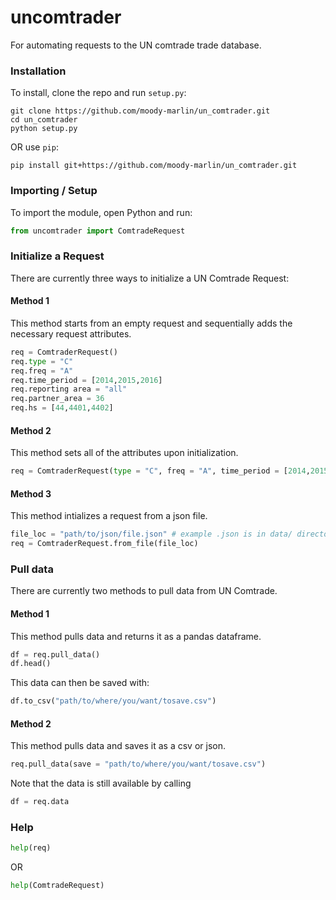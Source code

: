 # uncomtrader
For automating requests to the UN comtrade trade database.

### Installation

To install, clone the repo and run `setup.py`:

```
git clone https://github.com/moody-marlin/un_comtrader.git
cd un_comtrader
python setup.py
```

OR use `pip`:

```
pip install git+https://github.com/moody-marlin/un_comtrader.git
```

### Importing / Setup

To import the module, open Python and run:

```python
from uncomtrader import ComtradeRequest
```

### Initialize a Request

There are currently three ways to initialize a UN Comtrade Request:
#### Method 1
This method starts from an empty request and sequentially adds the necessary request attributes.

```python
req = ComtraderRequest()
req.type = "C"
req.freq = "A"
req.time_period = [2014,2015,2016]
req.reporting area = "all"
req.partner_area = 36
req.hs = [44,4401,4402]
```

#### Method 2
This method sets all of the attributes upon initialization.

```python
req = ComtraderRequest(type = "C", freq = "A", time_period = [2014,2015,2016] reporting_area = "all", partner_area = 36, hs = [44,4401,4402])
```

#### Method 3
This method intializes a request from a json file.

```python
file_loc = "path/to/json/file.json" # example .json is in data/ directory in repo
req = ComtraderRequest.from_file(file_loc)
```

### Pull data

There are currently two methods to pull data from UN Comtrade.

#### Method 1
This method pulls data and returns it as a pandas dataframe.

```python
df = req.pull_data()
df.head()
```

This data can then be saved with:

```python
df.to_csv("path/to/where/you/want/tosave.csv")
```

#### Method 2
This method pulls data and saves it as a csv or json.

```python
req.pull_data(save = "path/to/where/you/want/tosave.csv")
```

Note that the data is still available by calling

```python
df = req.data
```

### Help

```python
help(req)
```

OR

```python
help(ComtradeRequest)
```
